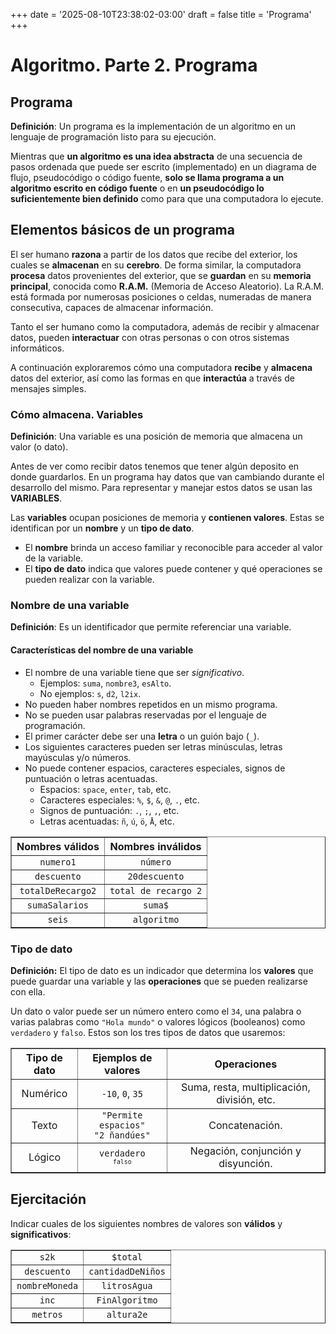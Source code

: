 +++
date = '2025-08-10T23:38:02-03:00'
draft = false
title = 'Programa'
+++

<style>
th, td {
  text-align: center;
}
</style>

# Algoritmo. Parte 2. Programa

## Programa

**Definición**: Un programa es la implementación de un algoritmo en un lenguaje de programación listo para su ejecución.

Mientras que **un algoritmo es una idea abstracta** de una secuencia de pasos ordenada que puede ser escrito (implementado) en un diagrama de flujo, pseudocódigo o código fuente, **solo se llama programa a un algoritmo escrito en código fuente** o en **un pseudocódigo lo suficientemente bien definido** como para que una computadora lo ejecute.

## Elementos básicos de un programa

El ser humano **razona** a partir de los datos que recibe del exterior, los cuales se **almacenan** en su **cerebro**. De forma similar, la computadora **procesa** datos provenientes del exterior, que se **guardan** en su **memoria principal**, conocida como **R.A.M.** (Memoria de Acceso Aleatorio).  La R.A.M. está formada por numerosas posiciones o celdas, numeradas de manera consecutiva, capaces de almacenar información. 

Tanto el ser humano como la computadora, además de recibir y almacenar datos, pueden **interactuar** con otras personas o con otros sistemas informáticos.

A continuación exploraremos cómo una computadora **recibe** y **almacena** datos del exterior, así como las formas en que **interactúa** a través de mensajes simples.

### Cómo almacena. Variables

**Definición**: Una variable es una posición de memoria que almacena un valor (o dato).

Antes de ver como recibir datos tenemos que tener algún deposito en donde guardarlos.
En un programa hay datos que van cambiando durante el desarrollo del mismo. Para representar y manejar estos datos se usan las **VARIABLES**.

Las **variables** ocupan posiciones de memoria y **contienen valores**. Estas se identifican por un **nombre** y un **tipo de dato**.

- El **nombre** brinda un acceso familiar y reconocible para acceder al valor de la variable.
- El **tipo de dato** indica que valores puede contener y qué operaciones se pueden realizar con la variable.

### Nombre de una variable

**Definición**: Es un identificador que permite referenciar una variable.

#### Características del nombre de una variable

- El nombre de una variable tiene que ser *significativo*.
	- Ejemplos: `suma`, `nombre3`, `esAlto`.
	- No ejemplos: `s`, `d2`, `l2ix`.
- No pueden haber nombres repetidos en un mismo programa.
- No se pueden usar palabras reservadas por el lenguaje de programación.
- El primer carácter debe ser una **letra** o un guión bajo (`_`).
- Los siguientes caracteres pueden ser letras minúsculas, letras mayúsculas y/o números.
- No puede contener espacios, caracteres especiales, signos de puntuación o letras acentuadas.
  - Espacios: `space`, `enter`, `tab`, etc.
  - Caracteres especiales: `%`, `$`, `&`, `@`, `.`, etc.
  - Signos de puntuación: `.`, `;`, `,`, etc.
  - Letras acentuadas: `ñ`, `ú`, `ö`, `Å`, etc.

<table border="1">
			<thead>
    <tr>
        <th>Nombres válidos</th>
        <th>Nombres inválidos</th>
    </tr>
			</thead>
				<tbody>
					<tr>
									<td><code>numero1</code></td>
									<td><code>número</code></td>
					</tr>
					<tr>
									<td><code>descuento</code></td>
									<td><code>20descuento</code></td>
					</tr>
					<tr>
									<td><code>totalDeRecargo2</code></td>
									<td><code>total de recargo 2</code></td>
					</tr>
					<tr>
									<td><code>sumaSalarios</code></td>
									<td><code>suma$</code></td>
					</tr>
					<tr>
									<td><code>seis</code></td>
									<td><code>algoritmo</code></td>
					</tr>
				</tbody>
</table>

### Tipo de dato

**Definición:** El tipo de dato es un indicador que determina los **valores** que puede guardar una variable y las **operaciones** que se pueden realizarse con ella.

Un dato o valor puede ser un número entero como el `34`, una palabra o varias palabras como `"Hola mundo"` o valores lógicos (booleanos) como `verdadero` y `falso`.
Estos son los tres tipos de datos que usaremos:

<table border="1">
    <thead>
        <tr>
            <th>Tipo de dato</th>
            <th>Ejemplos de valores</th>
            <th>Operaciones</th>
        </tr>
    </thead>
    <tbody>
        <tr>
            <td>Numérico</td>
            <td><code>-10</code>, <code>0</code>, <code>35</code></td>
            <td>Suma, resta, multiplicación, división, etc.</td>
        </tr>
        <tr>
            <td>Texto</td>
            <td><code>"Permite espacios"</code><br><code>"2 ñandúes"</code></td>
            <td>Concatenación.</td>
        </tr>
        <tr>
            <td>Lógico</td>
            <td><code>verdadero<code/><br><code>falso<code/></td>
            <td>Negación, conjunción y disyunción.</td>
        </tr>
    </tbody>
</table>

## Ejercitación

Indicar cuales de los siguientes nombres de valores son **válidos** y **significativos**:

<table border="1">
    <tr>
        <td><code>s2k</code></td>
        <td><code>$total</code></td>
    </tr>
    <tr>
        <td><code>descuento</code></td>
        <td><code>cantidadDeNiños</code></td>
    </tr>
    <tr>
        <td><code>nombreMoneda</code></td>
        <td><code>litrosAgua</code></td>
    </tr>
    <tr>
        <td><code>inc</code></td>
        <td><code>FinAlgoritmo</code></td>
    </tr>
    <tr>
        <td><code>metros</code></td>
        <td><code>altura2e</code></td>
    </tr>
</table>
